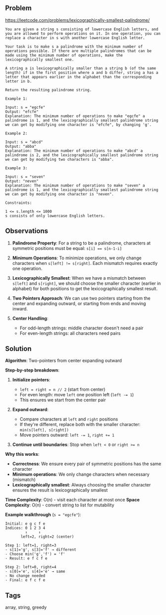 ## Problem

https://leetcode.com/problems/lexicographically-smallest-palindrome/

```
You are given a string s consisting of lowercase English letters, and you are allowed to perform operations on it. In one operation, you can replace a character in s with another lowercase English letter.

Your task is to make s a palindrome with the minimum number of operations possible. If there are multiple palindromes that can be made using the minimum number of operations, make the lexicographically smallest one.

A string a is lexicographically smaller than a string b (of the same length) if in the first position where a and b differ, string a has a letter that appears earlier in the alphabet than the corresponding letter in b.

Return the resulting palindrome string.

Example 1:

Input: s = "egcfe"
Output: "efcfe"
Explanation: The minimum number of operations to make "egcfe" a palindrome is 1, and the lexicographically smallest palindrome string we can get by modifying one character is "efcfe", by changing 'g'.

Example 2:

Input: s = "abcd"
Output: "abba"
Explanation: The minimum number of operations to make "abcd" a palindrome is 2, and the lexicographically smallest palindrome string we can get by modifying two characters is "abba".

Example 3:

Input: s = "seven"
Output: "neven"
Explanation: The minimum number of operations to make "seven" a palindrome is 1, and the lexicographically smallest palindrome string we can get by modifying one character is "neven".

Constraints:

1 <= s.length <= 1000
s consists of only lowercase English letters.
```

## Observations

1. **Palindrome Property**: For a string to be a palindrome, characters at symmetric positions must be equal: `s[i] == s[n-1-i]`

2. **Minimum Operations**: To minimize operations, we only change characters when `s[left] != s[right]`. Each mismatch requires exactly one operation.

3. **Lexicographically Smallest**: When we have a mismatch between `s[left]` and `s[right]`, we should choose the smaller character (earlier in alphabet) for both positions to get the lexicographically smallest result.

4. **Two Pointers Approach**: We can use two pointers starting from the center and expanding outward, or starting from ends and moving inward.

5. **Center Handling**: 
   - For odd-length strings: middle character doesn't need a pair
   - For even-length strings: all characters need pairs

## Solution

**Algorithm**: Two-pointers from center expanding outward

**Step-by-step breakdown**:

1. **Initialize pointers**:
   - `left = right = n // 2` (start from center)
   - For even length: move `left` one position left (`left -= 1`)
   - This ensures we start from the center pair

2. **Expand outward**:
   - Compare characters at `left` and `right` positions
   - If they're different, replace both with the smaller character: `min(s[left], s[right])`
   - Move pointers outward: `left -= 1`, `right += 1`

3. **Continue until boundaries**: Stop when `left < 0` or `right >= n`

**Why this works**:
- **Correctness**: We ensure every pair of symmetric positions has the same character
- **Minimum operations**: We only change characters when necessary (mismatch)
- **Lexicographically smallest**: Always choosing the smaller character ensures the result is lexicographically smallest

**Time Complexity**: O(n) - visit each character at most once
**Space Complexity**: O(n) - convert string to list for mutability

**Example walkthrough** (`s = "egcfe"`):
```
Initial: e g c f e
Indices: 0 1 2 3 4
         ↑     ↑
       left=2, right=2 (center)

Step 1: left=1, right=3
- s[1]='g', s[3]='f' → different
- Choose min('g','f') = 'f'
- Result: e f c f e

Step 2: left=0, right=4  
- s[0]='e', s[4]='e' → same
- No change needed
- Final: e f c f e
```

## Tags

array, string, greedy